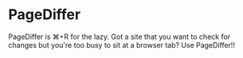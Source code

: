 PageDiffer
==========

PageDiffer is ⌘+R for the lazy.  Got a site that you want to check for changes but you're too busy to sit at a browser tab?  Use PageDiffer!!